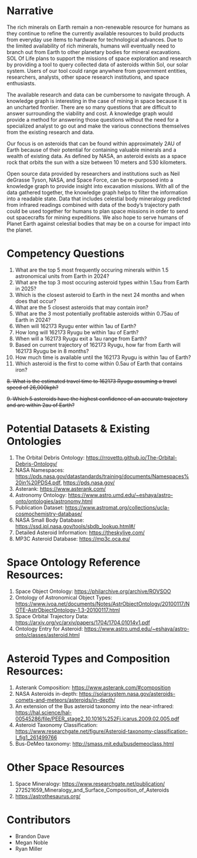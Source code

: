 # Narrative
The rich minerals on Earth remain a non-renewable resource for humans as they continue to refine the currently available resources to build products from everyday use items to hardware for technological advances. Due to the limited availability of rich minerals, humans will eventually need to branch out from Earth to other planetary bodies for mineral excavations. SOL Of Life plans to support the missions of space exploration and research by providing a tool to query collected data of asteroids within Sol, our solar system. Users of our tool could range anywhere from government entities, researchers, analysts, other space research institutions, and space enthusiasts. 

The available research and data can be cumbersome to navigate through. A knowledge graph is interesting in the case of mining in space because it is an uncharted frontier. There are so many questions that are difficult to answer surrounding the viability and cost. A knowledge graph would provide a method for answering those questions without the need for a specialized analyst to go out and make the various connections themselves from the existing research and data.

Our focus is on asteroids that can be found within approximately 2AU of Earth because of their potential for containing valuable minerals and a wealth of existing data. As defined by NASA, an asteroid exists as a space rock that orbits the sun with a size between 10 meters and 530 kilometers. 

Open source data provided by researchers and institutions such as Neil deGrasse Tyson, NASA, and Space Force, can be re-purposed into a knowledge graph to provide insight into excavation missions. With all of the data gathered together, the knowledge graph helps to filter the information into a readable state. Data that includes celestial body mineralogy predicted from infrared readings combined with data of the body’s trajectory path could be used together for humans to plan space missions in order to send out spacecrafts for mining expeditions. We also hope to serve humans of Planet Earth against celestial bodies that may be on a course for impact into the planet.

#  Competency Questions
1. What are the top 5 most frequently occuring minerals within 1.5 astronomical units from Earth in 2024?
2. What are the top 3 most occuring asteroid types within 1.5au from Earth in 2025?
3. Which is the closest asteroid to Earth in the next 24 months and when does that occur?
4. What are the 5 closest asteroids that may contain iron?
5. What are the 3 most potentially profitable asteroids within 0.75au of Earth in 2024?  
6. When will 162173 Ryugu enter within 1au of Earth?
7. How long will 162173 Ryugu be within 1au of Earth?
8. When will a 162173 Ryugu exit a 1au range from Earth?
9. Based on current trajectory of 162173 Ryugu, how far from Earth will 162173 Ryugu be in 8 months?
10. How much time is available until the 162173 Ryugu is within 1au of Earth?
11. Which asteroid is the first to come within 0.5au of Earth that contains iron?

~~8. What is the estimated travel time to 162173 Ryugu assuming a travel speed of 26,000kph?~~

~~9. Which 5 asteroids have the highest confidence of an accurate trajectory and are within 2au of Earth?~~

#  Potential Datasets & Existing Ontologies
1. The Orbital Debris Ontology: https://rrovetto.github.io/The-Orbital-Debris-Ontology/  
2. NASA Namespaces: https://pds.nasa.gov/datastandards/training/documents/Namespaces%20in%20PDS4.pdf, https://pds.nasa.gov/
3. Asterank: https://www.asterank.com/
4. Astronomy Ontology: https://www.astro.umd.edu/~eshaya/astro-onto/ontologies/astronomy.html
5. Publication Dataset: https://www.astromat.org/collections/ucla-cosmochemistry-database/
6. NASA Small Body Database: https://ssd.jpl.nasa.gov/tools/sbdb_lookup.html#/  
7. Detailed Asteroid Information: https://theskylive.com/
8. MP3C Asteroid Database: https://mp3c.oca.eu/

# Space Ontology Reference Resources:
1. Space Object Ontology: https://philarchive.org/archive/ROVSOO
2. Ontology of Astronomical Object Types: https://www.ivoa.net/documents/Notes/AstrObjectOntology/20100117/NOTE-AstrObjectOntology-1.3-20100117.html
2. Space Orbital Trajectory Data: https://arxiv.org/vc/arxiv/papers/1704/1704.01014v1.pdf
3. Ontology Entry for Asteroid: https://www.astro.umd.edu/~eshaya/astro-onto/classes/asteroid.html

# Asteroid Types and Composition Resources:
1. Asterank Composition: https://www.asterank.com/#composition
2. NASA Asteroids in-depth: https://solarsystem.nasa.gov/asteroids-comets-and-meteors/asteroids/in-depth/
3. An extension of the Bus asteroid taxonomy into the near-infrared: https://hal.science/hal-00545286/file/PEER_stage2_10.1016%252Fj.icarus.2009.02.005.pdf
4. Asteroid Taxonomy Classification: https://www.researchgate.net/figure/Asteroid-taxonomy-classification-I_fig1_261499766
5. Bus-DeMeo taxonomy: http://smass.mit.edu/busdemeoclass.html

# Other Space Resources
1. Space Mineralogy: https://www.researchgate.net/publication/  272521659_Mineralogy_and_Surface_Composition_of_Asteroids
2. https://astrothesaurus.org/

#  Contributors
* Brandon Dave
* Megan Noble
* Ryan Miller

